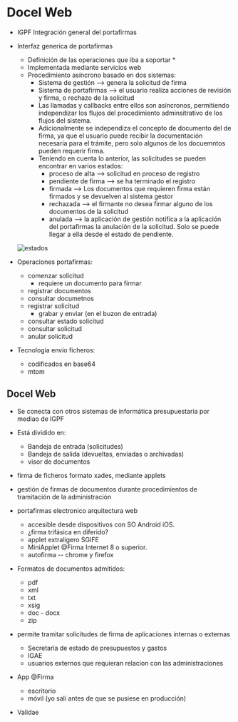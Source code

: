 # Docel Web

* IGPF Integración general del portafirmas
* Interfaz generica de portafirmas
  * Definición de las operaciones que iba a soportar  * 
  * Implementada mediante servicios web
  * Procedimiento asíncrono basado en dos sistemas:
    * Sistema de gestión --> genera la solicitud de firma
    * Sistema de portafirmas --> el usuario realiza acciones de revisión y firma, o rechazo de la solicitud
    * Las llamadas y callbacks entre ellos son asíncronos, permitiendo independizar los flujos del procedimiento adminsitrativo de los flujos del sistema.
    * Adicionalmente se independiza el concepto de documento del de firma, ya que el usuario puede recibir la documentación necesaria para el trámite, pero solo algunos de los docuemntos pueden requerir firma.
    * Teniendo en cuenta lo anterior, las solicitudes se pueden encontrar en varios estados:
      * proceso de alta --> solicitud en proceso de registro
      * pendiente de firma --> se ha terminado el registro
      * firmada --> Los documentos que requieren firma están firmados y se devuelven al sistema gestor
      * rechazada --> el firmante no desea firmar alguno de los documentos de la solicitud
      * anulada --> la aplicación de gestión notifica a la aplicación del portafirmas la anulación de la solicitud. Solo se puede llegar a ella desde el estado de pendiente.
  
  ![estados](drawio_assets/estados.png)
* Operaciones portafirmas:
  * comenzar solicitud
    * requiere un documento para firmar
  * registrar documentos
  * consultar documetnos
  * registrar solicitud
    * grabar y enviar (en el buzon de entrada)
  * consultar estado solicitud
  * consultar solicitud
  * anular solicitud
* Tecnología envío ficheros:
  * codificados en base64
  * mtom

## Docel Web
* Se conecta con otros sistemas de informática presupuestaria por mediao de IGPF
* Está dividido en:
  * Bandeja de entrada (solicitudes)
  * Bandeja de salida (devueltas, enviadas o archivadas)
  * visor de documentos
* firma de ficheros formato xades, mediante applets
* gestión de firmas de documentos durante procedimientos de tramitación de la administración
* portafirmas electronico arquitectura web
    * accesible desde dispositivos con SO Android iOS.
    * ¿firma trifásica en diferido?    
    * applet extraligero SGIFE 
    * MiniApplet @Firma Internet 8 o superior.
    * autofirma -- chrome y firefox
* Formatos de documentos admitidos:
    * pdf
    * xml
    * txt
    * xsig
    * doc - docx
    * zip

* permite tramitar solicitudes de firma de aplicaciones internas o externas
    * Secretaría de estado de presupuestos y gastos    
    * IGAE
    * usuarios externos que requieran relacion con las administraciones
* App @Firma
    * escritorio
    * móvil (yo salí antes de que se pusiese en producción)
* Validae